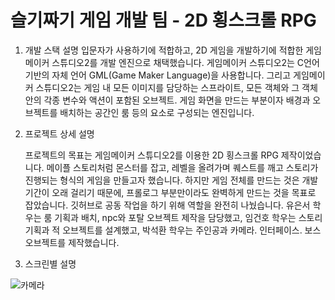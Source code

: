 # 슬기짜기 게임 개발 팀 - 2D 횡스크롤 RPG

1. 개발 스택 설명
    입문자가 사용하기에 적합하고, 2D 게임을 개발하기에 적합한 게임메이커 스튜디오2를 개발 엔진으로 채택했습니다. 게임메이커 스튜디오2는 C언어 기반의 자체 언어 GML(Game Maker Language)을 사용합니다. 그리고 게임메이커 스튜디오2는 게임 내 모든 이미지를 담당하는 스프라이트, 모든 객체와 그 객체 안의 각종 변수와 액션이 포함된 오브젝트. 게임 화면을 만드는 부분이자 배경과 오브젝트를 배치하는 공간인 룸 등의 요소로 구성되는 엔진입니다.
    
2. 프로젝트 상세 설명

    프로젝트의 목표는 게임메이커 스튜디오2를 이용한 2D 횡스크롤 RPG 제작이었습니다. 메이플 스토리처럼 몬스터를 잡고, 레벨을 올려가며 퀘스트를 깨고 스토리가 진행되는 형식의 게임을 만들고자 했습니다. 하지만 게임 전체를 만드는 것은 개발 기간이 오래 걸리기 때문에, 프롤로그 부분만이라도 완벽하게 만드는 것을 목표로 잡았습니다. 깃허브로 공동 작업을 하기 위해 역할을 완전히 나눴습니다. 유은서 학우는 룸 기획과 배치, npc와 포탈 오브젝트 제작을 담당했고, 임건호 학우는 스토리 기획과 적 오브젝트를 설계했고, 박석환 학우는 주인공과 카메라. 인터페이스. 보스 오브젝트를 제작했습니다.
    
 3. 스크린별 설명
 
 ![카메라](/path/to/monster.png)
